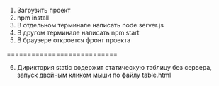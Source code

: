 1) Загрузить проект
2) npm install
3) В отдельном терминале написать node server.js
4) В другом терминале написать npm start
5) В браузере откроется фронт проекта

===========================

6) Дириктория static содержит статическую таблицу без сервера, запуск двойным кликом мыши по файлу table.html
